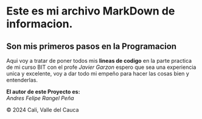 # **Este es mi archivo MarkDown de informacion.**
## Son mis primeros pasos en la Programacion

Aqui voy a tratar de poner todos mis **lineas de codigo** en la parte practica de mi curso BIT con el profe *Javier Garzon* espero que sea una experiencia unica y excelente, voy a dar todo mi empeño para hacer las cosas bien y entenderlas.


**El autor de este Proyecto es:**   
*Andres Felipe Rangel Peña*


:copyright: 2024 Cali, Valle del Cauca

